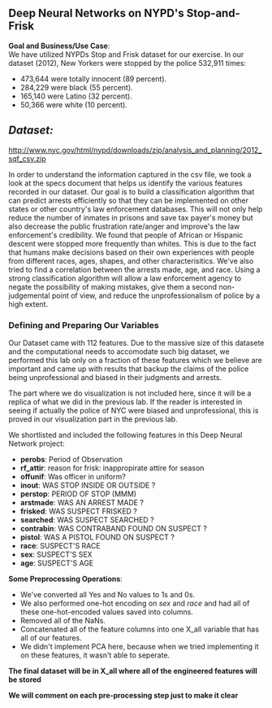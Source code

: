 ## Deep Neural Networks on NYPD's  Stop-and-Frisk 

**Goal and Business/Use Case**:  
We have utilized NYPDs Stop and Frisk dataset for our exercise.
In our dataset (2012), New Yorkers were stopped by the police 532,911 times:
- 473,644 were totally innocent (89 percent).
- 284,229 were black (55 percent).
- 165,140 were Latino (32 percent).
- 50,366 were white (10 percent).

## *Dataset:*
http://www.nyc.gov/html/nypd/downloads/zip/analysis_and_planning/2012_sqf_csv.zip

In order to understand the information captured in the csv file, we took a look at the specs document that helps us identify the various features recorded in our dataset.
Our goal is to build a classification algorithm that can predict arrests efficiently so that they can be implemented on other states or other country's law enforcement databases. This will not only help reduce the number of inmates in prisons and save tax payer's money but also decrease the public frustration rate/anger and improve's the law enforcement's credibility.
We found that people of African or Hispanic descent were stopped more frequently than whites. This is due to the fact that humans make decisions based on their own experiences with people from different races, ages, shapes, and other characterisitics. We've also tried to find a correlation between the arrests made, age, and race.
Using a strong classification algorithm will allow a law enforcement agency to negate the possibility of making mistakes, give them a second non-judgemental point of view, and reduce the unprofessionalism of police by a high extent.
### Defining and Preparing Our Variables 

Our Dataset came with 112 features. Due to the massive size of this datasete  and the computational needs to accomodate such big dataset, we performed this lab only on a fraction of these  features which we believe are important and came up with results that backup the claims of the police being unprofessional and biased in their judgments and arrests. 

The part where we do visualization is not included here, since it will be a replica of what we did in the previous lab. If the reader is interested in seeing if actually the police of NYC were biased and unprofessional, this is proved in our visualization part in the previous lab. 

We shortlisted and included the following features in this Deep Neural Network project:

* **perobs**: Period of Observation
* **rf_attir**: reason for frisk: inappropirate attire for season 
* **offunif**: Was officer in uniform? 
* **inout**: WAS STOP INSIDE OR OUTSIDE ?
* **perstop**: PERIOD OF STOP (MMM)
* **arstmade**: WAS AN ARREST MADE ?
* **frisked**: WAS SUSPECT FRISKED ?
* **searched**: WAS SUSPECT SEARCHED ?
* **contrabin**: WAS CONTRABAND FOUND ON SUSPECT ?
* **pistol**: WAS A PISTOL FOUND ON SUSPECT ?
* **race**: SUSPECT'S RACE
* **sex**: SUSPECT'S SEX
* **age**: SUSPECT'S AGE 

**Some Preprocessing Operations**:

* We've converted all Yes and No values to 1s and 0s.
* We also performed one-hot encoding on *sex* and *race* and had all of these one-hot-encoded values saved into columns.
* Removed all of the NaNs.
* Concatenated all of the feature columns into one X_all variable that has all of our features.
* We didn't implement PCA here, because when we tried implementing it on these features, it wasn't able to seperate.

**The final dataset will be in X_all where all of the engineered features will be stored** 

**We will comment on each pre-processing step just to make it clear**
